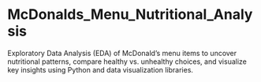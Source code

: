 # McDonalds_Menu_Nutritional_Analysis
Exploratory Data Analysis (EDA) of McDonald’s menu items to uncover nutritional patterns, compare healthy vs. unhealthy choices, and visualize key insights using Python and data visualization libraries.
